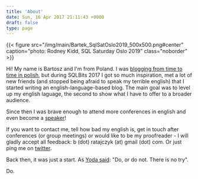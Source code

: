 ```yaml
---
title: 'About'
date: Sun, 16 Apr 2017 21:11:43 +0000
draft: false
type: page
---
```


{{< figure src="/img/main/Bartek_SqlSatOslo2019_500x500.png#center" caption="photo: Rodney Kidd, SQL Saturday Oslo 2019" class="noborder" >}}

Hi! My name is Bartosz and I'm from Poland. I was [blogging from time to time in polish](https://brinf.wordpress.com/), but during SQLBits 2017 I got so much inspiration, met a lot of new friends (and stopped being afraid to speak my terrible english) that I started writing an english-language-based blog. The main goal was to level up my english laguage, the second to show what I have to offer to a broader audience.

Since then I was brave enough to attend more conferences in english and even become a [speaker](/speaking)!

If you want to contact me, tell how bad my english is, get in touch after conferences (or group meetings) or would like to be my proofreader - I will gladly accept all feedback: b (dot) ratajczyk (at) gmail (dot) com. Or just ping me on [twitter](https://twitter.com/b_ratajczyk).

Back then, it was just a start. As [Yoda said](https://www.youtube.com/watch?v=BQ4yd2W50No): "Do, or do not. There is no try".

Do.
